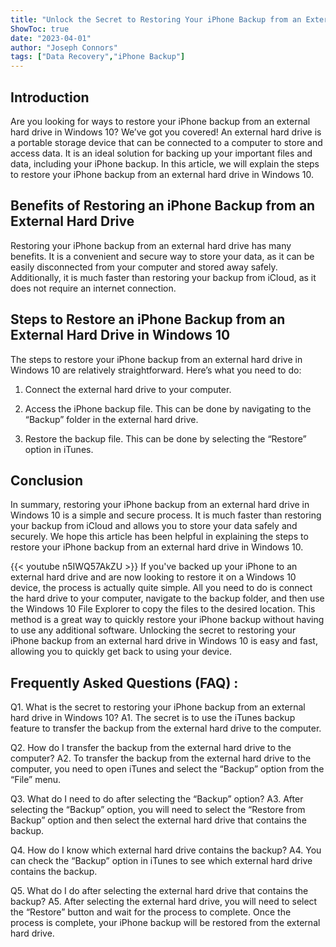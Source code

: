 ```yaml
---
title: "Unlock the Secret to Restoring Your iPhone Backup from an External Hard Drive in Windows 10!"
ShowToc: true 
date: "2023-04-01"
author: "Joseph Connors" 
tags: ["Data Recovery","iPhone Backup"]
---
```

## Introduction

Are you looking for ways to restore your iPhone backup from an external hard drive in Windows 10? We’ve got you covered! An external hard drive is a portable storage device that can be connected to a computer to store and access data. It is an ideal solution for backing up your important files and data, including your iPhone backup. In this article, we will explain the steps to restore your iPhone backup from an external hard drive in Windows 10.

## Benefits of Restoring an iPhone Backup from an External Hard Drive

Restoring your iPhone backup from an external hard drive has many benefits. It is a convenient and secure way to store your data, as it can be easily disconnected from your computer and stored away safely. Additionally, it is much faster than restoring your backup from iCloud, as it does not require an internet connection.

## Steps to Restore an iPhone Backup from an External Hard Drive in Windows 10

The steps to restore your iPhone backup from an external hard drive in Windows 10 are relatively straightforward. Here’s what you need to do:

1. Connect the external hard drive to your computer.

2. Access the iPhone backup file. This can be done by navigating to the “Backup” folder in the external hard drive.

3. Restore the backup file. This can be done by selecting the “Restore” option in iTunes.

## Conclusion

In summary, restoring your iPhone backup from an external hard drive in Windows 10 is a simple and secure process. It is much faster than restoring your backup from iCloud and allows you to store your data safely and securely. We hope this article has been helpful in explaining the steps to restore your iPhone backup from an external hard drive in Windows 10.

{{< youtube n5IWQ57AkZU >}} 
If you've backed up your iPhone to an external hard drive and are now looking to restore it on a Windows 10 device, the process is actually quite simple. All you need to do is connect the hard drive to your computer, navigate to the backup folder, and then use the Windows 10 File Explorer to copy the files to the desired location. This method is a great way to quickly restore your iPhone backup without having to use any additional software. Unlocking the secret to restoring your iPhone backup from an external hard drive in Windows 10 is easy and fast, allowing you to quickly get back to using your device.

## Frequently Asked Questions (FAQ) :
Q1. What is the secret to restoring your iPhone backup from an external hard drive in Windows 10?
A1. The secret is to use the iTunes backup feature to transfer the backup from the external hard drive to the computer. 

Q2. How do I transfer the backup from the external hard drive to the computer?
A2. To transfer the backup from the external hard drive to the computer, you need to open iTunes and select the “Backup” option from the “File” menu. 

Q3. What do I need to do after selecting the “Backup” option?
A3. After selecting the “Backup” option, you will need to select the “Restore from Backup” option and then select the external hard drive that contains the backup. 

Q4. How do I know which external hard drive contains the backup?
A4. You can check the “Backup” option in iTunes to see which external hard drive contains the backup. 

Q5. What do I do after selecting the external hard drive that contains the backup?
A5. After selecting the external hard drive, you will need to select the “Restore” button and wait for the process to complete. Once the process is complete, your iPhone backup will be restored from the external hard drive.


